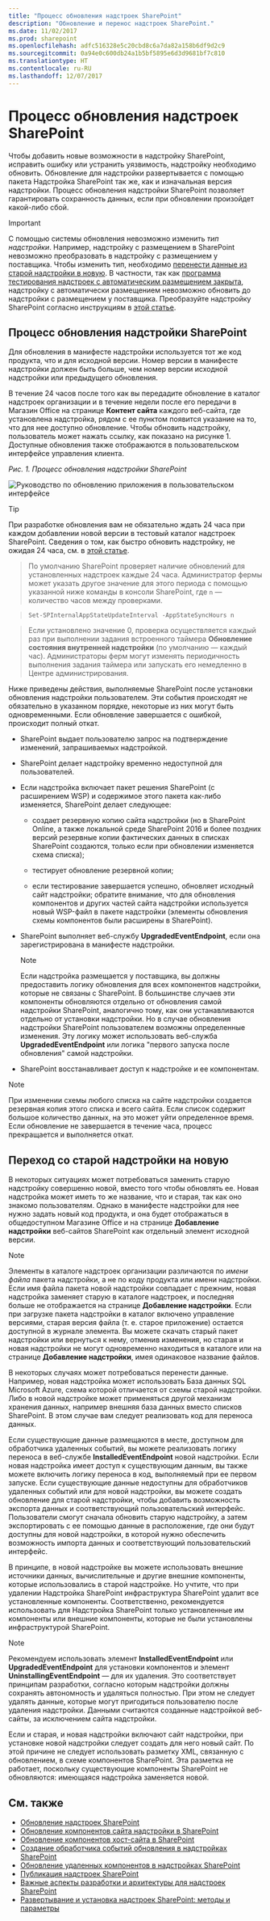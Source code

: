```yaml
---
title: "Процесс обновления надстроек SharePoint"
description: "Обновление и перенос надстроек SharePoint."
ms.date: 11/02/2017
ms.prod: sharepoint
ms.openlocfilehash: adfc516328e5c20cbd8c6a7da82a158b6df9d2c9
ms.sourcegitcommit: 0a94e0c600db24a1b5bf5895e6d3d9681bf7c810
ms.translationtype: HT
ms.contentlocale: ru-RU
ms.lasthandoff: 12/07/2017
---
```

# <a name="sharepoint-add-ins-update-process"></a>Процесс обновления надстроек SharePoint

Чтобы добавить новые возможности в надстройку SharePoint, исправить ошибку или устранить уязвимость, надстройку необходимо обновить. Обновление для надстройки развертывается с помощью пакета Надстройка SharePoint так же, как и изначальная версия надстройки. Процесс обновления надстройки SharePoint позволяет гарантировать сохранность данных, если при обновлении произойдет какой-либо сбой.
 
> [!IMPORTANT]
> С помощью системы обновления невозможно изменить *тип надстройки*. Например, надстройку с размещением в SharePoint невозможно преобразовать в надстройку с размещением у поставщика. Чтобы изменить тип, необходимо [перенести данные из старой надстройки в новую](#Major). В частности, так как [программа тестирования надстроек с автоматическим размещением закрыта](http://blogs.office.com/2014/05/16/update-on-autohosted-apps-preview-program/), надстройку с автоматически размещением невозможно обновить до надстройки с размещением у поставщика. Преобразуйте надстройку SharePoint согласно инструкциям в [этой статье](convert-an-autohosted-sharepoint-add-in-to-a-provider-hosted-add-in.md).

<a name="Minor"> </a>
## <a name="update-process-for-a-sharepoint-add-in"></a>Процесс обновления надстройки SharePoint

Для обновления в манифесте надстройки используется тот же код продукта, что и для исходной версии. Номер версии в манифесте надстройки должен быть больше, чем номер версии исходной надстройки или предыдущего обновления.

В течение 24 часов после того как вы передадите обновление в каталог надстроек организации и в течение недели после его передачи в Магазин Office на странице **Контент сайта** каждого веб-сайта, где установлена надстройка, рядом с ее пунктом появится указание на то, что для нее доступно обновление. Чтобы обновить надстройку, пользователь может нажать ссылку, как показано на рисунке 1. Доступные обновления также отображаются в пользовательском интерфейсе управления клиента.

*Рис. 1. Процесс обновления надстройки SharePoint*

![Руководство по обновлению приложения в пользовательском интерфейсе](../images/UpdatingApp_AppTileUpdateNotice.png)

> [!TIP]
> При разработке обновления вам не обязательно ждать 24 часа при каждом добавлении новой версии в тестовый каталог надстроек SharePoint. Сведения о том, как быстро обновить надстройку, не ожидая 24 часа, см. в [этой статье](update-sharepoint-add-ins.md#ImmediateUpdateNotice). 

> По умолчанию SharePoint проверяет наличие обновлений для установленных надстроек каждые 24 часа. Администратор фермы может указать другое значение для этого периода с помощью указанной ниже команды в консоли SharePoint, где `n` — количество часов между проверками. 

> `Set-SPInternalAppStateUpdateInterval -AppStateSyncHours n` 

> Если установлено значение 0, проверка осуществляется каждый раз при выполнении задания встроенного таймера **Обновление состояния внутренней надстройки** (по умолчанию — каждый час). Администраторы ферм могут изменять периодичность выполнения задания таймера или запускать его немедленно в Центре администрирования.

Ниже приведены действия, выполняемые SharePoint после установки обновления надстройки пользователем. Эти события происходят не обязательно в указанном порядке, некоторые из них могут быть одновременными. Если обновление завершается с ошибкой, происходит полный откат.

- SharePoint выдает пользователю запрос на подтверждение изменений, запрашиваемых надстройкой.

- SharePoint делает надстройку временно недоступной для пользователей.

- Если надстройка включает пакет решения SharePoint (с расширением WSP) и содержимое этого пакета как-либо изменяется, SharePoint делает следующее:
    
   - создает резервную копию сайта надстройки (но в SharePoint Online, а также локальной среде SharePoint 2016 и более поздних версий резервные копии фактических данных в списках SharePoint создаются, только если при обновлении изменяется схема списка);

   - тестирует обновление резервной копии;

   - если тестирование завершается успешно, обновляет исходный сайт надстройки; обратите внимание, что для обновления компонентов и других частей сайта надстройки используется новый WSP-файл в пакете надстройки (элементы обновления схемы компонентов были расширены в SharePoint).

- SharePoint выполняет веб-службу **UpgradedEventEndpoint**, если она зарегистрирована в манифесте надстройки.
    
   > [!NOTE]
   > Если надстройка размещается у поставщика, вы должны предоставить логику обновления для всех компонентов надстройки, которые не связаны с SharePoint. В большинстве случаев эти компоненты обновляются отдельно от обновления самой надстройки SharePoint, аналогично тому, как они устанавливаются отдельно от установки надстройки. Но в случае обновления надстройки SharePoint пользователем возможны определенные изменения. Эту логику может использовать веб-служба **UpgradedEventEndpoint** или логика "первого запуска после обновления" самой надстройки.

- SharePoint восстанавливает доступ к надстройке и ее компонентам.

> [!NOTE]
> При изменении схемы любого списка на сайте надстройки создается резервная копия этого списка и всего сайта. Если список содержит большое количество данных, на это может уйти определенное время. Если обновление не завершается в течение часа, процесс прекращается и выполняется откат.

<a name="Major"> </a>
## <a name="migrating-from-an-old-add-in-to-a-new-one"></a>Переход со старой надстройки на новую

В некоторых ситуациях может потребоваться заменить старую надстройку совершенно новой, вместо того чтобы обновлять ее. Новая надстройка может иметь то же название, что и старая, так как оно знакомо пользователям. Однако в манифесте надстройки для нее нужно задать новый код продукта, и она будет отображаться в общедоступном Магазине Office и на странице **Добавление надстройки** веб-сайтов SharePoint как отдельный элемент исходной версии.
 
> [!NOTE]
> Элементы в каталоге надстроек организации различаются по *имени файла* пакета надстройки, а не по коду продукта или имени надстройки. Если имя файла пакета новой надстройки совпадает с прежним, новая надстройка заменяет старую в каталоге надстроек, и последняя больше не отображается на странице **Добавление надстройки**. Если при загрузке пакета надстройки в каталог включено управление версиями, старая версия файла (т. е. старое приложение) остается доступной в журнале элемента. Вы можете скачать старый пакет надстройки или вернуться к нему, отменив изменения, но старая и новая надстройки не могут одновременно находиться в каталоге или на странице **Добавление надстройки**, имея одинаковое название файлов.

В некоторых случаях может потребоваться перенести данные. Например, новая надстройка может использовать База данных SQL Microsoft Azure, схема которой отличается от схемы старой надстройки. Либо в новой надстройке может применяться другой механизм хранения данных, например внешняя база данных вместо списков SharePoint. В этом случае вам следует реализовать код для переноса данных.

Если существующие данные размещаются в месте, доступном для обработчика удаленных событий, вы можете реализовать логику переноса в веб-службе **InstalledEventEndpoint** новой надстройки. Если новая надстройка имеет доступ к существующим данным, вы также можете включить логику переноса в код, выполняемый при ее первом запуске. Если существующие данные недоступны для обработчиков удаленных событий или для новой надстройки, вы можете создать обновление для старой надстройки, чтобы добавить возможность экспорта данных и соответствующий пользовательский интерфейс. Пользователи смогут сначала обновить старую надстройку, а затем экспортировать с ее помощью данные в расположение, где они будут доступны для новой надстройки, в которой нужно обеспечить возможность импорта данных и соответствующий пользовательский интерфейс.

В принципе, в новой надстройке вы можете использовать внешние источники данных, вычислительные и другие внешние компоненты, которые использовались в старой надстройке. Но учтите, что при удалении Надстройка SharePoint инфраструктура SharePoint удалит все установленные компоненты. Соответственно, рекомендуется использовать для Надстройка SharePoint только установленные им компоненты или внешние компоненты, которые не были установлены инфраструктурой SharePoint.
 
> [!NOTE]
> Рекомендуем использовать элемент **InstalledEventEndpoint** или **UpgradedEventEndpoint** для установки компонентов и элемент **UninstallingEventEndpoint** — для их удаления. Это соответствует принципам разработки, согласно которым надстройки должны сохранять автономность и удаляться полностью. При этом не следует удалять данные, которые могут пригодиться пользователю после удаления надстройки. Данными считаются созданные надстройкой веб-сайты, за исключением сайта надстройки.

Если и старая, и новая надстройки включают сайт надстройки, при установке новой надстройки следует создать для него новый сайт. По этой причине не следует использовать разметку XML, связанную с обновлением, в схеме компонентов SharePoint. Эта разметка не работает, поскольку существующие компоненты SharePoint не обновляются: имеющаяся надстройка заменяется новой.

## <a name="see-also"></a>См. также
<a name="SP15appupgrade_addlresources"> </a>

-  [Обновление надстроек SharePoint](update-sharepoint-add-ins.md)
-  [Обновление компонентов сайта надстройки в SharePoint](update-add-in-web-components-in-sharepoint.md)
-  [Обновление компонентов хост-сайта в SharePoint](update-host-web-components-in-sharepoint.md)
-  [Создание обработчика событий обновления в надстройках SharePoint](create-a-handler-for-the-update-event-in-sharepoint-add-ins.md)
-  [Обновление удаленных компонентов в надстройках SharePoint](update-remote-components-in-sharepoint-add-ins.md) 
-  [Публикация надстроек SharePoint](publish-sharepoint-add-ins.md)
-  [Важные аспекты разработки и архитектуры для надстроек SharePoint](important-aspects-of-the-sharepoint-add-in-architecture-and-development-landscap.md)
-  [Развертывание и установка надстроек SharePoint: методы и параметры](deploying-and-installing-sharepoint-add-ins-methods-and-options.md)

